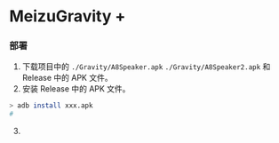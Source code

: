 # MeizuGravity +

### 部署

1. 下载项目中的 `./Gravity/A8Speaker.apk` `./Gravity/A8Speaker2.apk` 和 Release 中的 APK 文件。
2. 安装 Release 中的 APK 文件。
```bash
> adb install xxx.apk
# 
```
3. 